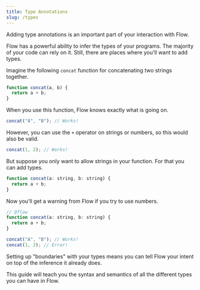 ```yaml
---
title: Type Annotations
slug: /types
---
```


Adding type annotations is an important part of your interaction with Flow.

Flow has a powerful ability to infer the types of your programs. The majority
of your code can rely on it. Still, there are places where you'll want to add
types.

Imagine the following `concat` function for concatenating two strings together.

```js
function concat(a, b) {
  return a + b;
}
```

When you use this function, Flow knows exactly what is going on.

```js
concat("A", "B"); // Works!
```

However, you can use the `+` operator on strings or numbers, so this would also
be valid.

```js
concat(1, 2); // Works!
```

But suppose you only want to allow strings in your function. For that you can
add types.

```js
function concat(a: string, b: string) {
  return a + b;
}
```

Now you'll get a warning from Flow if you try to use numbers.

```js flow-check
// @flow
function concat(a: string, b: string) {
  return a + b;
}

concat("A", "B"); // Works!
concat(1, 2); // Error!
```

Setting up "boundaries" with your types means you can tell Flow your intent on
top of the inference it already does.

This guide will teach you the syntax and semantics of all the different types
you can have in Flow.
